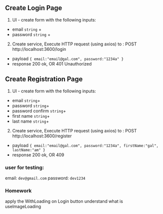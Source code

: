 

## Create Login Page

1. UI - create form with the following inputs:

- email `string` +
- password `string` +

2. Create service, Execute HTTP request (using axios) to : POST http://localhost:3600/login

- payload `{ email:"email@gal.com", password:"1234a" }`
- response 200 ok, OR 401 Unauthorized

## Create Registration Page

1. UI - create form with the following inputs:

- email `string`+
- password `string`+
- password confirm `string`+
- first name `string`+
- last name `string`+

2. Create service, Execute HTTP request (using axios) to : POST http://localhost:3600/register

- payload `{ email:"email@gal.com", password:"1234a", firstName:"gal", lastName:"am" }`
- response 200 ok, OR 409

### user for testing:

email: `dev@gmail.com`
password: `dev1234`


### Homework

apply the WithLoading on Login button
understand what is useImageLoading